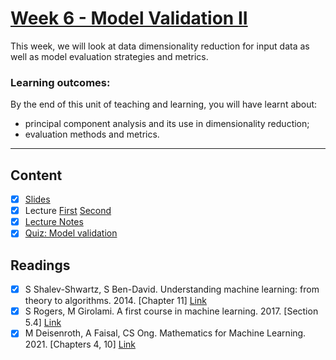 # [Week 6 - Model Validation II](https://canvas.sussex.ac.uk/courses/31315/pages/week-6-model-validation-ii?module_item_id=1445749)
This week, we will look at data dimensionality reduction for input data as well as model evaluation strategies and metrics. 

### Learning outcomes:
By the end of this unit of teaching and learning, you will have learnt about:

- principal component analysis and its use in dimensionality reduction; 
- evaluation methods and metrics.

---

## Content
- [x] [Slides](https://canvas.sussex.ac.uk/courses/31315/files/5299780?wrap=1)
- [x] Lecture [First](https://sussex.cloud.panopto.eu/Panopto/Pages/Viewer.aspx?id=95542718-bede-4282-9dd7-b29501199a93) [Second](https://sussex.cloud.panopto.eu/Panopto/Pages/Viewer.aspx?id=2355807c-2882-4fcf-9b62-b29501070277)
- [x] [Lecture Notes](https://github.com/LukeBirkett/study-planner/blob/main/934G5_Machine_Learning/week_6/ML_Week_6_ModelValid_2.pdf)
- [x] [Quiz: Model validation](https://canvas.sussex.ac.uk/courses/31315/quizzes/50391)
 
## Readings
- [x] S Shalev-Shwartz, S Ben-David. Understanding machine learning: from theory to algorithms. 2014. [Chapter 11] [Link](https://readinglists.sussex.ac.uk/leganto/nui/citation/20811019830002461?institute=44SUS_INST&auth=SAML)
- [x] S Rogers, M Girolami. A first course in machine learning. 2017. [Section 5.4] [Link](https://readinglists.sussex.ac.uk/leganto/nui/citation/20811019840002461?institute=44SUS_INST&auth=SAML)
- [x] M Deisenroth, A Faisal, CS Ong. Mathematics for Machine Learning. 2021. [Chapters 4, 10] [Link](https://readinglists.sussex.ac.uk/leganto/nui/citation/20811019860002461?institute=44SUS_INST&auth=SAML)
